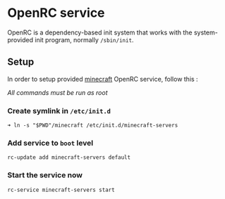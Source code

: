 # OpenRC service

OpenRC is a dependency-based init system that works with the
system-provided init program, normally `/sbin/init`.

## Setup

In order to setup provided [minecraft](./minecraft) OpenRC service, follow this :

_All commands must be run as root_

### Create symlink in `/etc/init.d`

```shell
➜ ln -s "$PWD"/minecraft /etc/init.d/minecraft-servers
```

### Add service to `boot` level

```shell
rc-update add minecraft-servers default
```

### Start the service now

```shell
rc-service minecraft-servers start
```
